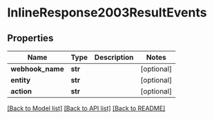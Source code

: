 # InlineResponse2003ResultEvents

## Properties
Name | Type | Description | Notes
------------ | ------------- | ------------- | -------------
**webhook_name** | **str** |  | [optional] 
**entity** | **str** |  | [optional] 
**action** | **str** |  | [optional] 

[[Back to Model list]](../README.md#documentation-for-models) [[Back to API list]](../README.md#documentation-for-api-endpoints) [[Back to README]](../README.md)


